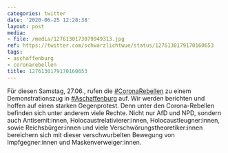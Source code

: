 ```yaml
---
categories: twitter
date: '2020-06-25 12:28:38'
layout: post
media:
- file: /media/1276130173079949313.jpg
ref: https://twitter.com/schwarzlichtwue/status/1276130179170160653
tags:
- aschaffenburg
- coronarebellen
title: 1276130179170160653
---
```

Für diesen Samstag, 27.06., rufen die [#CoronaRebellen](/t/coronarebellen) zu einem Demonstrationszug in [#Aschaffenburg](/t/aschaffenburg) auf. Wir werden berichten und hoffen auf einen starken Gegenprotest. Denn unter den Corona-Rebellen befinden sich unter anderem viele Rechte. 
Nicht nur AfD und NPD, sondern auch Antisemit:innen, Holocaustrelativierer:innen, Holocaustleugner:innen, sowie Reichsbürger:innen und viele Verschwörungstheoretiker:innen bereichern sich mit dieser verschwurbelten Bewegung von Impfgegner:innen und Maskenverweiger:innen.